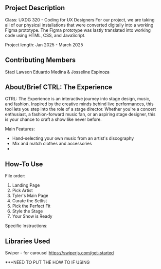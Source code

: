## Project Description
Class: UXDG 320 - Coding for UX Designers
For our project, we are taking all of our physical installations that were converted digitally into a working Figma prototype. The Figma prototype was lastly translated into working code using HTML, CSS, and JavaScript.

Project length: Jan 2025 - March 2025

## Contributing Members
Staci Lawson
Eduardo Medina &
Josseline Espinoza

## About/Brief CTRL: The Experience
CTRL: The Experience is an interactive journey into stage design, music, and fashion. Inspired by the creative minds behind live performances, this tool lets you step into the role of a stage director. Whether you're a concert enthusiast, a fashion-forward music fan, or an aspiring stage designer, this is your chance to craft a show like never before.

Main Features:
- Hand-selecting your own music from an artist's discography
- Mix and match clothes and accessories
- 

## How-To Use
File order:
1. Landing Page
2. Pick Artist
3. Tyler's Main Page
4. Curate the Setlist
5. Pick the Perfect Fit
6. Style the Stage
7. Your Show is Ready

Specific Instructions:

## Libraries Used
Swiper - for carousel
https://swiperjs.com/get-started

***NEED TO PUT THE HOW TO IF USING